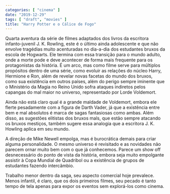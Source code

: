 ```yaml
---
categories: [ "cinema" ]
date: "2019-12-29"
tags: [ "draft", "movies" ]
title: "Harry Potter e o Cálice de Fogo"
---
```

Quarta aventura da série de filmes adaptados dos livros da escritora infanto-juvenil J. K. Rowling, este é o último ainda adolescente e que não envolve tragédias muito acenturadas no dia-a-dia dos estudantes bruxos da escola de Hogwarts. Ele termina com essa transição para o mundo adulto, onde a morte pode e deve acontecer de forma mais frequente para os protagonistas da história. É um arco, mas como filme serve para múltiplos propósitos dentro de uma série, como evoluir as relações do núcleo Harry, Hermione e Ron, além de revelar novas facetas do mundo dos bruxos, como sua existência em outros países, além do perigo sempre iminente que o Ministério da Magia no Reino Unido sofra ataques indiretos pelos capangas do mal maior no universo, representado por Lorde Voldemort.

Ainda não está claro qual é a grande maldade de Voldemort, embora ele flerte pesadamente com a figura de Darth Vader, já que a existência entre bem e mal absolutos é marca de sagas fantasiosas como ambas. Além disso, as sugestões elitistas dos bruxos mals, que estão sempre atacando os bruxos mestiços, também sugere essa analogia que a escritora J. K. Howling aplica em seu mundo.

A direção de Mike Newell empolga, mas é burocrática demais para criar alguma personalidade. O mesmo universo é revisitado e as novidades não parecem ornar muito bem com o que já conhecemos. Parece um show off desnecessário do ponto de vista da história, embora seja muito empolgante assistir à Copa Mundial de Quadribol ou a existência de grupos de estudantes fazendo intercâmbio.

Trabalho menor dentro da saga, seu aspecto comercial hoje prevalece. Menos infantil, é claro, que os dois primeiros filmes, seu pecado é tanto tempo de tela apenas para expor os eventos sem explorá-los como cinema.
